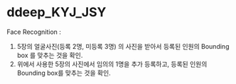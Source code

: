 # ddeep_KYJ_JSY

Face Recognition : 

1. 5장의 얼굴사진(등록 2명, 미등록 3명) 의 사진을 받아서 등록된 인원의 Bounding box 를 맞추는 것을 확인.
2. 위에서 사용한 5장의 사진에서 임의의 1명을 추가 등록하고, 등록된 인원의 Bounding box를 맞추는 것을 확인.
